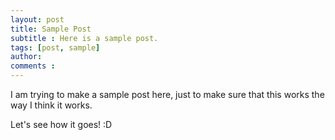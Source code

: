```yaml
---
layout: post
title: Sample Post
subtitle : Here is a sample post.
tags: [post, sample]
author: 
comments : 
---
```


I am trying to make a sample post here, just to make sure that this works the way I think it works. 

Let's see how it goes! :D

